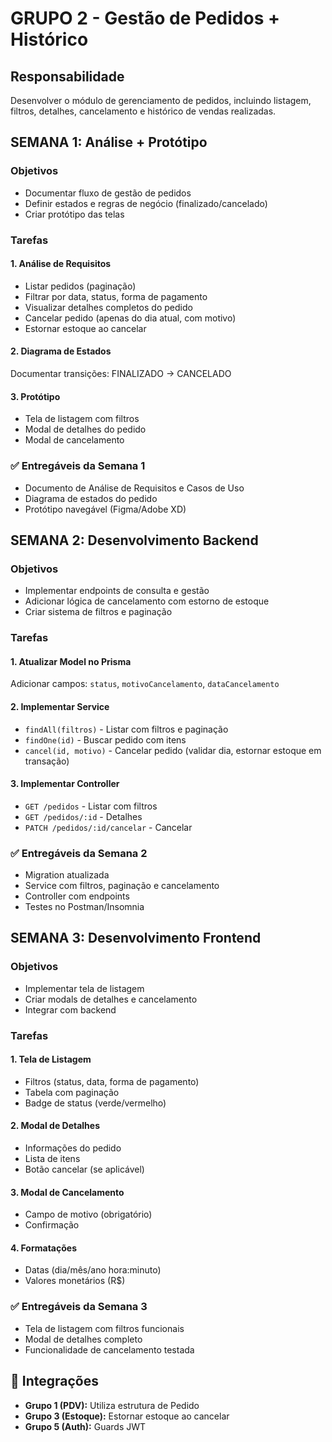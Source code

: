 # GRUPO 2 - Gestão de Pedidos + Histórico

## Responsabilidade

Desenvolver o módulo de gerenciamento de pedidos, incluindo listagem, filtros, detalhes, cancelamento e histórico de vendas realizadas.

## SEMANA 1: Análise + Protótipo

### Objetivos

- Documentar fluxo de gestão de pedidos
- Definir estados e regras de negócio (finalizado/cancelado)
- Criar protótipo das telas

### Tarefas

#### 1. Análise de Requisitos

- Listar pedidos (paginação)
- Filtrar por data, status, forma de pagamento
- Visualizar detalhes completos do pedido
- Cancelar pedido (apenas do dia atual, com motivo)
- Estornar estoque ao cancelar

#### 2. Diagrama de Estados

Documentar transições: FINALIZADO → CANCELADO

#### 3. Protótipo

- Tela de listagem com filtros
- Modal de detalhes do pedido
- Modal de cancelamento

### ✅ Entregáveis da Semana 1

- Documento de Análise de Requisitos e Casos de Uso
- Diagrama de estados do pedido
- Protótipo navegável (Figma/Adobe XD)

## SEMANA 2: Desenvolvimento Backend

### Objetivos

- Implementar endpoints de consulta e gestão
- Adicionar lógica de cancelamento com estorno de estoque
- Criar sistema de filtros e paginação

### Tarefas

#### 1. Atualizar Model no Prisma

Adicionar campos: `status`, `motivoCancelamento`, `dataCancelamento`

#### 2. Implementar Service

- `findAll(filtros)` - Listar com filtros e paginação
- `findOne(id)` - Buscar pedido com itens
- `cancel(id, motivo)` - Cancelar pedido (validar dia, estornar estoque em transação)

#### 3. Implementar Controller

- `GET /pedidos` - Listar com filtros
- `GET /pedidos/:id` - Detalhes
- `PATCH /pedidos/:id/cancelar` - Cancelar

### ✅ Entregáveis da Semana 2

- Migration atualizada
- Service com filtros, paginação e cancelamento
- Controller com endpoints
- Testes no Postman/Insomnia

## SEMANA 3: Desenvolvimento Frontend

### Objetivos

- Implementar tela de listagem
- Criar modals de detalhes e cancelamento
- Integrar com backend

### Tarefas

#### 1. Tela de Listagem

- Filtros (status, data, forma de pagamento)
- Tabela com paginação
- Badge de status (verde/vermelho)

#### 2. Modal de Detalhes

- Informações do pedido
- Lista de itens
- Botão cancelar (se aplicável)

#### 3. Modal de Cancelamento

- Campo de motivo (obrigatório)
- Confirmação

#### 4. Formatações

- Datas (dia/mês/ano hora:minuto)
- Valores monetários (R$)

### ✅ Entregáveis da Semana 3

- Tela de listagem com filtros funcionais
- Modal de detalhes completo
- Funcionalidade de cancelamento testada

## 🔗 Integrações

- **Grupo 1 (PDV):** Utiliza estrutura de Pedido
- **Grupo 3 (Estoque):** Estornar estoque ao cancelar
- **Grupo 5 (Auth):** Guards JWT
